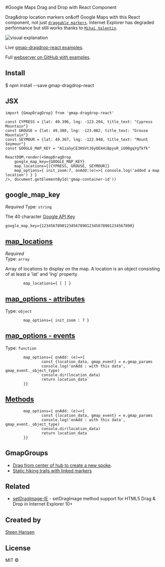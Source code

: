 

#Google Maps Drag and Drop with React Component


Drag&amp;drop location markers on&amp;off Google Maps with this React component, not just [`draggable markers`](https://developers.google.com/maps/documentation/javascript/markers#draggable). Internet Explorer has degraded performance but still works thanks to [`Mihai Valentin`](https://github.com/MihaiValentin/setDragImage-IE).

 ![visual explanation](https://gddr.herokuapp.com/images/gddr_explain.png)

Live [gmap-dragdrop-react examples](https://gddr.herokuapp.com/maps).

Full [webserver on GitHub with examples](https://github.com/steenhansen/gmap-dragdrop-examples).

## Install

$ npm install --save gmap-dragdrop-react


## JSX

	import {GmapDragDrop} from 'gmap-dragdrop-react'

	const CYPRESS = {lat: 49.396, lng: -123.204, title_text: "Cypress Mountain"}  
	const GROUSE = {lat: 49.380, lng: -123.082, title_text: "Grouse Mountain"}  
	const SEYMOUR = {lat: 49.367, lng: -122.948, title_text: "Mount Seymour"}  
	const GOOGLE_MAP_KEY = "AIzaSyCE3HSVtJ6yOEkHiBpyoR_iU00gqYgTkfk"

	ReactDOM.render(<GmapDragDrop  
		google_map_key={GOOGLE_MAP_KEY}  
		map_locations={[CYPRESS, GROUSE, SEYMOUR]}  
		map_options={ init_zoom:7, onAdd:(e)=>{ console.log('added a map location') } }
	/>, document.getElementById('gmap-container-id'))


## google\_map\_key
*Required* Type: `string`

The 40 character [Google API Key](https://developers.google.com/maps/documentation/javascript/get-api-key)

	google_map_key={1234567890123456789012345678901234567890}  

## [map\_locations](/readme_map_locations.md)
*Required*  
Type: `array`

Array of locations to display on the map. A location is an object consisting of at least a 'lat' and 'lng' property
	

			map_locations={ [ ] } 



## [map\_options - attributes](/readme_map_options.md)
Type: `object` 

			map_options={ init_zoom : 7 } 

## [map\_options - events](/readme_events.md)
Type: `function`

			map_options={ onAdd: (e)=>{
	    			const {location_data, gmap_event} = e.gmap_params
	    			console.log('onAdd : with this data', gmap_event._object_type)
	    			console.dir(location_data)
	    			return location_data
	  		}} 

## [Methods](/readme_methods.md)

			map_options={ onAdd: (e)=>{
	    			const {location_data, gmap_event} = e.gmap_params
	    			console.log('onAdd : with this data', gmap_event._object_type)
	    			console.dir(location_data)
	    			return location_data
	  		}} 

	
## GmapGroups
- [Drag from center of hub to create a new spoke](https://gddr.herokuapp.com/activities).
- [Static hiking trails with linked markers](https://gddr.herokuapp.com/hikes)

## Related

- [setDragImage-IE](https://github.com/MihaiValentin/setDragImage-IE) - setDragImage method support for HTML5 Drag &amp; Drop in Internet Explorer 10+

## Created by

[Steen Hansen](https://github.com/steenhansen)

## License

MIT © 
